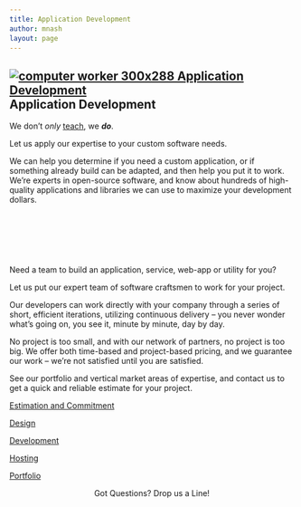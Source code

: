 ```yaml
---
title: Application Development
author: mnash
layout: page
---
```

## [<img class="size-medium wp-image-1698 alignleft" alt="computer worker 300x288 Application Development" src="http://jglobal.com/wp-content/uploads/2013/04/computer-worker-300x288.png" width="300" height="288" title="Application Development" />][1]Application Development

We don&#8217;t *only* <a href="/training" target="_new">teach</a>, we ***do***.

Let us apply our expertise to your custom software needs.

We can help you determine if you need a custom application, or if something already build can be adapted, and then help you put it to work. We&#8217;re experts in open-source software, and know about hundreds of high-quality applications and libraries we can use to maximize your development dollars.

&nbsp;

&nbsp;

&nbsp;

Need a team to build an application, service, web-app or utility for you?

Let us put our expert team of software craftsmen to work for your project.

Our developers can work directly with your company through a series of short, efficient iterations, utilizing continuous delivery &#8211; you never wonder what&#8217;s going on, you see it, minute by minute, day by day.

No project is too small, and with our network of partners, no project is too big. We offer both time-based and project-based pricing, and we guarantee our work &#8211; we&#8217;re not satisfied until you are satisfied.

See our portfolio and vertical market areas of expertise, and contact us to get a quick and reliable estimate for your project.

<p class="trigger ">
  <a href="#toggle_56936095253f1f8e72f3f6">Estimation and Commitment</a>
</p>

<div class="toggle_container" style="display:none;">
  <div class="block">
    <p>
      We supply quality development services on either a weekly basis or a project basis.
    </p>
    
    <p>
      In either case, we produce a detailed estimate for each stage of work, providing a best case, expected case, worst case range, so you know exactly what you&#8217;re getting into.
    </p>
    
    <p>
      Out estimate is a <i>commitment</i>, one we stand behind so much that we&#8217;re happy to provide project-basis billing: you pay a fixed up-front price for a specific piece of functionality, delivered and working, with a 100% money-back guarantee. No surprises, no overruns.
    </p>
  </div></p>
</div>

<div class="clear">
</div>

<p class="trigger ">
  <a href="#toggle_187773741553f1f8e72f498">Design</a>
</p>

<div class="toggle_container" style="display:none;">
  <div class="block">
    <p>
      We can work with you to prepare a specification and mockup: We use online collaboration tools for every design phase, minimizing delay and maximizing visibility and value.
    </p>
  </div></p>
</div>

<div class="clear">
</div>

<p class="trigger ">
  <a href="#toggle_40613664553f1f8e72f573">Development</a>
</p>

<div class="toggle_container" style="display:none;">
  <div class="block">
    <p>
      Although we <i>can</i> come to you of course, it&#8217;s not usually necessary, and you can save significant amounts by taking advantage of our expertise in remote development. We know working remotely is not the same as being there in person &#8211; often it&#8217;s better &#8211; but it&#8217;s important that you work with someone whose done it before, and knows the techniques and approaches for remote work &#8211; and we do.
    </p>
    
    <p>
      We employ a fully agile process to our development. When we start your project, we start with what we call a &#8220;walking skeleton&#8221;, a functioning and deployed <i>real</i> version of your system, just without the features. Then we put the meat on the bones using continuous integration and delivery, with an automated build system and a full suite of tests, so you can see progress every day, and get value immediately. You&#8217;ve got access to your code at any time, and the running application is constantly reviewed to make sure we&#8217;re on track until final delivery.
    </p>
  </div></p>
</div>

<div class="clear">
</div>

<p class="trigger ">
  <a href="#toggle_149754260353f1f8e72f657">Hosting</a>
</p>

<div class="toggle_container" style="display:none;">
  <div class="block">
    <p>
      If you don&#8217;t want to host your finished application yourself, we can arrange cloud hosting of virtually any application, large or small, with advanced monitoring to ensure your application stays available!
    </p>
    
    <p>
      We have experience hosting applications in many different environments, including AWS, Linode, Rackspace, Heroku, and others, and can help you choose where the right home is for your applications.
    </p>
  </div></p>
</div>

<div class="clear">
</div>

<p class="trigger ">
  <a href="#toggle_208434072753f1f8e72f748">Portfolio</a>
</p>

<div class="toggle_container" style="display:none;">
  <div class="block">
    <p>
      We can&#8217;t show all of our project here, so please <a href="/contact" target="_new">contact us</a> for details on projects like yours we&#8217;ve worked on in the past.
    </p>
    
    <table>
      <tr>
        <td>
           <a href="http://jglobal.com/wp-content/uploads/2014/03/orchard3dscreenshot.jpg"><img class="aligncenter size-medium wp-image-3292" alt="orchard3dscreenshot 300x115 Application Development" src="http://jglobal.com/wp-content/uploads/2014/03/orchard3dscreenshot-300x115.jpg" width="300" height="115" title="Application Development" /></a>
        </td>
        
        <td valign="center">
          Orchard3D.com: Our team built and deployed the new Orchard3D, a source of 3D models for the owners of 3D printers, and an economy for the designers of models to be fairly rewarded as the community determines value.
        </td>
      </tr>
      
      <tr>
        <td>
          <a href="/wp-content/uploads/2013/09/matrix-decider-screen-1024x471.png" target="_new"><img alt="matrix decider screen 1024x471 Application Development" src="/wp-content/uploads/2013/09/matrix-decider-screen-1024x471.png" width="280" height="280" title="Application Development" /></a>
        </td>
        
        <td valign="center">
          Matrix-Decider: An open source project build as an example of the <a href="/matrix-method-of-decision-analysis/">Matrix Method of Decision Analysis</a>
        </td>
      </tr>
    </table>
  </div></p>
</div>

<div class="clear">
</div>

<center>
  Got Questions? Drop us a Line!
</center>

<div class="contactform" id="cuform3">
</div>

 [1]: http://jglobal.com/wp-content/uploads/2013/04/computer-worker.png